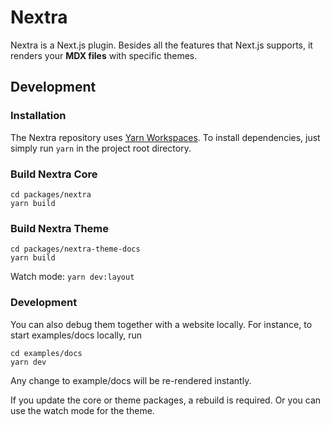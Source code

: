 # Nextra

Nextra is a Next.js plugin. Besides all the features that Next.js supports, it renders your **MDX files** with specific themes.

## Development

### Installation

The Nextra repository uses [Yarn Workspaces](https://classic.yarnpkg.com/en/docs/workspaces). To install dependencies, just simply run `yarn` in the project root directory.

### Build Nextra Core

```
cd packages/nextra
yarn build
```

### Build Nextra Theme

```
cd packages/nextra-theme-docs
yarn build
```

Watch mode: `yarn dev:layout`

### Development

You can also debug them together with a website locally. For instance, to start examples/docs locally, run

```
cd examples/docs
yarn dev
```

Any change to example/docs will be re-rendered instantly.

If you update the core or theme packages, a rebuild is required. Or you can use the watch mode for the theme.

